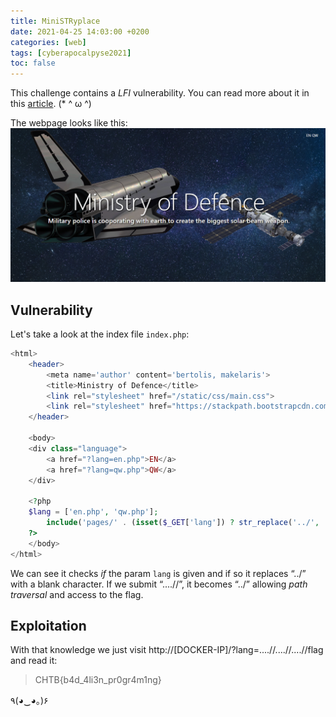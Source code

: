 ```yaml
---
title: MiniSTRyplace
date: 2021-04-25 14:03:00 +0200
categories: [web]
tags: [cyberapocalpyse2021]
toc: false
---
```


This challenge contains a _LFI_ vulnerability. You can read more about it in this [article](https://medium.com/@Aptive/local-file-inclusion-lfi-web-application-penetration-testing-cc9dc8dd3601/). (\* ^ ω ^)

The webpage looks like this:
![](/assets/img/miniSTRyplace_web.png#center)

## Vulnerability
Let's take a look at the index file `index.php`:

```php
<html>
    <header>
        <meta name='author' content='bertolis, makelaris'>
        <title>Ministry of Defence</title>
        <link rel="stylesheet" href="/static/css/main.css">
        <link rel="stylesheet" href="https://stackpath.bootstrapcdn.com/bootswatch/4.5.0/slate/bootstrap.min.css"   >
    </header>

    <body>
    <div class="language">
        <a href="?lang=en.php">EN</a>
        <a href="?lang=qw.php">QW</a>
    </div>

    <?php
    $lang = ['en.php', 'qw.php'];
        include('pages/' . (isset($_GET['lang']) ? str_replace('../', '', $_GET['lang']) : $lang[array_rand($lang)]));
    ?>
    </body>
</html>
```

We can see it checks _if_ the param `lang` is given and if so it replaces “../” with a blank character.  If we submit “....//”, it becomes “../” allowing _path traversal_ and access to the flag.

## Exploitation
With that knowledge we just visit http://[DOCKER-IP]/?lang=....//....//....//flag and read it:

> CHTB{b4d_4li3n_pr0gr4m1ng}

٩(◕‿◕｡)۶
